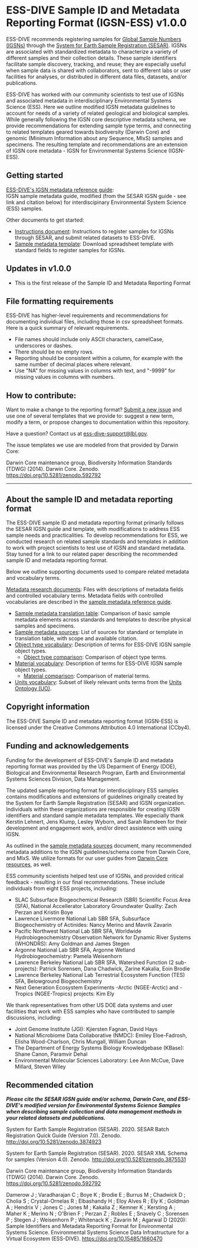 # ESS-DIVE Sample ID and Metadata Reporting Format (IGSN-ESS) v1.0.0

ESS-DIVE recommends registering samples for [Global Sample Numbers (IGSNs)](https://www.igsn.org/) through the [System for Earth Sample Registration (SESAR)](https://www.geosamples.org/). IGSNs are associated with standardized metadata to characterize a variety of different samples and their collection details. These sample identifiers facilitate sample discovery, tracking, and reuse; they are especially useful when sample data is shared with collaborators, sent to different labs or user facilities for analyses, or distributed in different data files, datasets, and/or publications. 

ESS-DIVE has worked with our community scientists to test use of IGSNs and associated metadata in interdisciplinary Environmental Systems Science (ESS). Here we outline modified IGSN metadata guidelines to account for needs of a variety of related geological and biological samples. While generally following the IGSN core descriptive metadata schema, we provide recommendations for extending sample type terms, and connecting to related templates geared towards biodiversity (Darwin Core) and genomic (Minimum Information about any Sequence, MIxS) samples and specimens. The resulting template and recommendations are an extension of IGSN core metadata - IGSN for Environmental Systems Science (IGSN-ESS). 

## Getting started

[ESS-DIVE's IGSN metadata reference guide](guide.md): <br>IGSN sample metadata guide, modified (from the SESAR IGSN guide - see link and citation below) for interdiscipinary Environmental System Science (ESS) samples. 

Other documents to get started:
- [Instructions document](instructions.md): Instructions to register samples for IGSNs through SESAR, and submit related datasets to ESS-DIVE. 
- [Sample metadata template](sampleTemplate.xls): Download spreadsheet template with standard fields to register samples for IGSNs. 

## Updates in v1.0.0  
- This is the first release of the Sample ID and Metadata Reporting Format

## File formatting requirements

ESS-DIVE has higher-level requirements and recommendations for documenting individual files, including those in csv spreadsheet formats.  Here is a quick summary of relevant requirements. 

- File names should include only ASCII characters, camelCase, underscores or dashes.
- There should be no empty rows.
- Reporting should be consistent within a column, for example with the same number of decimal places where relevant. 
- Use "NA" for missing values in columns with text, and "-9999" for missing values in columns with numbers. 


## How to contribute: 

Want to make a change to the reporting format? [Submit a new issue](https://github.com/ess-dive-community/essdive-sample-id-metadata/issues/new/choose) and use one of several templates that we provide to: suggest a new term, modify a term, or propose changes to documentation within this repository.

Have a question? Contact us at ess-dive-support@lbl.gov. 

The issue templates we use are modeled from that provided by Darwin Core: 

Darwin Core maintenance group, Biodiversity Information Standards (TDWG) (2014). Darwin Core. Zenodo. https://doi.org/10.5281/zenodo.592792   

---
## About the sample ID and metadata reporting format

The ESS-DIVE sample ID and metadata reporting format primarily follows the SESAR IGSN guide and template, with modifications to address ESS sample needs and practicalities. To develop recommendations for ESS, we conducted research on related sample standards and templates in addition to work with project scientists to test use of IGSN and standard metadata. Stay tuned for a link to our related paper describing the recommended sample ID and metadata reporting format. 

Below we outline supporting documents used to compare related metadata and vocabulary terms.  

[Metadata research documents](/terms): Files with descriptions of metadata fields and controlled vocabulary terms. Metadata fields with controlled vocabularies are described in the [sample metadata reference guide](guide.md). 

- [Sample metadata translation table](/terms/sampleMetadataTranslationTable.csv): Comparison of basic sample metadata elements across standards and templates to describe physical samples and specimens. 
- [Sample metadata sources](/terms/sampleMetadata_sources.md): List of sources for standard or template in translation table, with scope and available citation. 
- [Object type vocabulary](/terms/objectType.md): Description of terms for ESS-DIVE IGSN sample object types. 
  * [Object type comparison](/terms/objectType_translation_table.csv): Comparison of object type terms.
- [Material vocabulary](/terms/material.md): Description of terms for ESS-DIVE IGSN sample object types. 
  * [Material comparison](/terms/material_translation_table.csv): Comparison of material terms. 
- [Units vocabulary](/terms/units.md): Subset of likely relevant units terms from the [Units Ontology (UO)](http://www.ontobee.org/ontology/UO).

## Copyright information
The ESS-DIVE Sample ID and metadata reporting format (IGSN-ESS) is licensed under the Creative Commons Attribution 4.0 International (CCby4).

## Funding and acknowledgements

Funding for the development of ESS-DIVE's Sample ID and metadata reporting format was provided by the US Deparment of Energy (DOE), Biological and Environmental Research Program, Earth and Environmental Systems Sciences Division, Data Management.

The updated sample reporting format for interdisciplinary ESS samples contains modifications and extensions of guidelines originally created by the System for Earth Sample Registration (SESAR) and IGSN organization. Individuals within these organizations are responsible for creating IGSN identifiers and standard sample metadata templates. We especially thank Kerstin Lehnert, Jens Klump, Lesley Wyborn, and Sarah Ramdeen for their development and engagement work, and/or direct assistence with using IGSN. 

As outlined in the [sample metadata sources](/terms/sampleMetadata_sources.md) document, many recommended metadata additions to the IGSN guidelines/schema come from Darwin Core, and MIxS. We utilize formats for our user guides from [Darwin Core resources](https://github.com/tdwg/dwc), as well.  

ESS community scientists helped test use of IGSNs, and provided critical feedback - resulting in our final recommendations. These include individuals from eight ESS projects, including: 
- SLAC Subsurface Biogeochemical Research (SBR) Scientific Focus Area (SFA), National Accellerator Laboratory Groundwater Quality: Zach Perzan and Kristin Boye
- Lawrence Livermore National Lab SBR SFA, Subsurface Biogeochemistry of Actinides: Nancy Merino and Mavrik Zavarin
- Pacific Northwest National Lab SBR SFA, Worldwide Hydrobiogeochemistry Observation Network for Dynamic River Systems (WHONDRS): Amy Goldman and James Stegen
- Argonne National Lab SBR SFA, Argonne Wetland Hydrobiogeochemistry: Pamela Weisenhorn 
- Lawrence Berkeley National Lab SBR SFA, Watershed Function (2 sub-projects): Patrick Sorensen, Dana Chadwick, Zarine Kakalia, Eoin Brodie
- Lawrence Berkeley National Lab Terrestrial Ecosystem Function (TES) SFA, Belowground Biogeochemistry
- Next Generation Ecosystem Experiments -Arctic (NGEE-Arctic) and -Tropics (NGEE-Tropics) projects: Kim Ely

We thank representatives from other US DOE data systems and user facilities that work with ESS samples who have contributed to sample discussions, including: 
- Joint Genome Institute (JGI): Kjiersten Fagnan, David Hays
- National Microbiome Data Collaborative (NMDC): Emiley Eloe-Fadrosh, Elisha Wood-Charlson, Chris Mungall, William Duncan
- The Department of Energy Systems Biology Knowledgebase (KBase): Shane Canon, Paramvir Dehal
- Environmental Molecular Sciences Laboratory: Lee Ann McCue, Dave Millard, Steven Wiley

## Recommended citation

_**Please cite the SESAR IGSN guide and/or schema, Darwin Core, and ESS-DIVE's modified version for Environmental Systems Science Samples when describing sample collection and data management methods in your related datasets and publications.**_ 

System for Earth Sample Registration (SESAR). 2020. SESAR Batch Registration Quick Guide (Version 7.0). Zenodo. http://doi.org/10.5281/zenodo.3874923

System for Earth Sample Registration (SESAR). 2020. SESAR XML Schema for samples (Version 4.0). Zenodo. http://doi.org/10.5281/zenodo.3875531 

Darwin Core maintenance group, Biodiversity Information Standards (TDWG) (2014). Darwin Core. Zenodo. https://doi.org/10.5281/zenodo.592792   

Damerow J ; Varadharajan C ; Boye K ; Brodie E ; Burrus M ; Chadwick D ; Cholia S ; Crystal-Ornelas R ; Elbashandy H ; Eloy Alves R ; Ely K ; Goldman A ; Hendrix V ; Jones C ; Jones M ; Kakalia Z ; Kemner K ; Kersting A ; Maher K ; Merino N ; O'Brien F ; Perzan Z ; Robles E ; Snavely C ; Sorensen P ; Stegen J ; Weisenhorn P ; Whitenack K ; Zavarin M ; Agarwal D  (2020): Sample Identifiers and Metadata Reporting Format for Environmental Systems Science. Environmental Systems Science Data Infrastructure for a Virtual Ecosystem (ESS-DIVE). https://doi.org/10.15485/1660470

